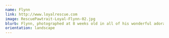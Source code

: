 ```yaml
---
name: Flynn
link: http://www.loyalrescue.com
image: RescuePawtrait-Loyal-Flynn-02.jpg
blurb: Flynn, photographed at 8 weeks old in all of his wonderful adorableness.
orientation: landscape
---
```

